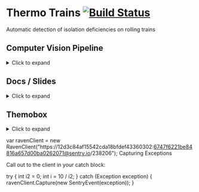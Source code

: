 # Thermo Trains [![Build Status](https://travis-ci.com/sebastianhaeni/thermotrains.svg?token=qgj44e18REfhtFnW25Z2&branch=master)](https://travis-ci.com/sebastianhaeni/thermotrains)

Automatic detection of isolation deficiencies on rolling trains

## Computer Vision Pipeline
<details>
  <summary>Click to expand</summary>
  
  ### Getting started
  
  * Install OpenCV on your machine and add the `bin` directory to your `PATH` variable.
  * To run the Java program, add `-Djava.library.path=lib` as VM option.
  
</details>

## Docs / Slides
<details>
  <summary>Click to expand</summary>
    
  ### Prerequisites

  * [PrinceXML](https://www.princexml.com)
  * [Node.js](https://nodejs.org/en)
    
  ### Getting started

  Execute the following command to install all the dependencies:
   
  `npm install`
  
  **Useful commands:**
  
  * serve docs: `npm run docs`
  * serve slides: `npm run slides`
  * create PDF file: `npm run build`

</details>

## Themobox
<details>
  <summary>Click to expand</summary>
    
  ### Prerequisites
  
  * Visual Studio
  * [FLIR Atlas SDK 5.0](http://flir.custhelp.com/app/devResources/fl_devResources) (needs registration)
    * also install the following from that page:
    * Bonjour: 64-bit
    * Pleora: 64-bit
  * Docker (to easily create a redis instance)
  
  ### Redis
  
  To create a local redis instance, use the following command:
  
    docker run -p 6379:6379 --name thermobox-redis -d redis
  
  To connect to it and execute commands, use the following command:
  
    docker run -it --link thermobox-redis:redis --rm redis redis-cli -h redis -p 6379
  
  #### Pub commands
  
  * `publish cmd:capture:start <timestamp>` Start capturing
  * `publish cmd:capture:stop <timestamp>` Stop capturing and send the artifacts via `cmd:delivery:upload`
  * `publish cmd:delivery:upload <file>` Uploads the file to a remote server

</details>




var ravenClient = new RavenClient("https://12d3c84af15542cda18bfdef43360302:6747f6221be84816a657d00ba0262071@sentry.io/238206");
Capturing Exceptions

Call out to the client in your catch block:

try
{
    int i2 = 0;
    int i = 10 / i2;
}
catch (Exception exception)
{
    ravenClient.Capture(new SentryEvent(exception));
}
